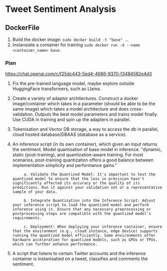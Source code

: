 # Tweet Sentiment Analysis

## DockerFile

1. Build the docker image: `sudo docker build -t "base" .`.
2. Instansiate a container for training `sudo docker run -d --name <container_name> base`.

### Plan

https://chat.openai.com/c/f25dc443-5ed4-4686-9370-f3484582e4d3

1. Fix the pre-trained language model, maybe explore outside HuggingFace transformers, such as Llama.
2. Create a variety of adaptor architectures. Construct a docker image/container which takes in a parameter (should be able to be the same image) which takes a model architecture and does cross-validation. Outputs the best model parameters and trains model finally. Use CUDA in training and spin up the adapters in parallel.
3. Tokenisation and Vector DB storage, a way to access the db in parallel, cloud hosted database/DBAAS (database as a service).
4. An inference script (in its own container), which given an input returns the sentiment. Model quantisation of base model in inference. "dynamic, static (post-training), and quantization-aware training. For most scenarios, post-training quantization offers a good balance between implementation simplicity and performance gains."
   
            a. Validate the Quantized Model: It's important to test the quantized model to ensure that the loss in precision hasn't significantly affected its accuracy or the quality of its predictions. Run it against your validation set or a representative sample of your data.

            b. Integrate Quantization into the Inference Script: Adjust your inference script to load the quantized model and perform inference using it. Ensure that any necessary preprocessing or postprocessing steps are compatible with the quantized model's requirements.

            c. Deployment: When deploying your inference container, ensure that the environment (e.g., cloud instance, edge device) supports running the quantized model efficiently. Some environments offer hardware acceleration for quantized models, such as GPUs or TPUs, which can further enhance performance.
   
5. A script that listens to certain Twitter accounts and the inference container is instanisatied on a tweet, classifies and comments the sentiment.
